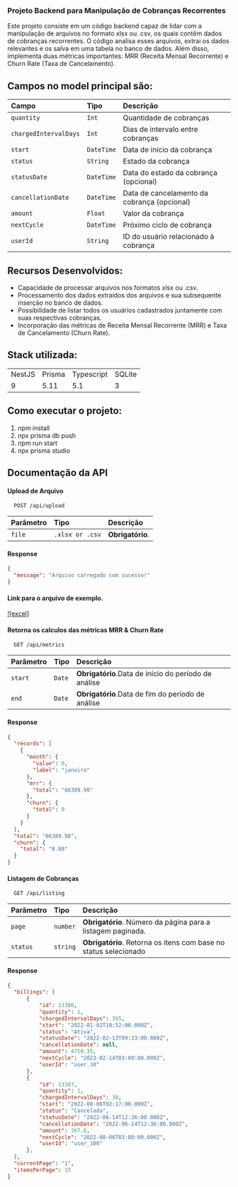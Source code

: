### Projeto Backend para Manipulação de Cobranças Recorrentes

Este projeto consiste em um código backend capaz de lidar com a manipulação de arquivos no formato xlsx ou .csv, os quais contêm dados de cobranças recorrentes. O código analisa esses arquivos, extrai os dados relevantes e os salva em uma tabela no banco de dados. Além disso, implementa duas métricas importantes: MRR (Receita Mensal Recorrente) e Churn Rate (Taxa de Cancelamento).

## Campos no model principal são:

| Campo               | Tipo      | Descrição                                   |
| :------------------ | :-------- | :------------------------------------------ |
| `quantity`          | `Int`     | Quantidade de cobranças                     |
| `chargedIntervalDays` | `Int`   | Dias de intervalo entre cobranças           |
| `start`             | `DateTime`| Data de início da cobrança                  |
| `status`            | `String`  | Estado da cobrança                          |
| `statusDate`        | `DateTime`| Data do estado da cobrança (opcional)       |
| `cancellationDate`  | `DateTime`| Data de cancelamento da cobrança (opcional) |
| `amount`            | `Float`   | Valor da cobrança                           |
| `nextCycle`         | `DateTime`| Próximo ciclo de cobrança                   |
| `userId`            | `String`  | ID do usuário relacionado à cobrança        |


## Recursos Desenvolvidos:

- Capacidade de processar arquivos nos formatos xlsx ou .csv.
- Processamento dos dados extraídos dos arquivos e sua subsequente inserção no banco de dados.
- Possibilidade de listar todos os usuários cadastrados juntamente com suas respectivas cobranças.
- Incorporação das métricas de Receita Mensal Recorrente (MRR) e Taxa de Cancelamento (Churn Rate).

## Stack utilizada:

<table>
  <tr>
    <td>NestJS</td>
    <td>Prisma</td>
    <td>Typescript</td>
    <td>SQLite</td>
  </tr>
  <tr>
    <td>9</td>
    <td>5.11</td>
    <td>5.1</td>
    <td>3</td>
  </tr>
</table>

## Como executar o projeto:

1) npm install
2) npx prisma db push
3) npm run start
3) npx prisma studio

## Documentação da API

#### Upload de Arquivo

```http
  POST /api/upload
```

| Parâmetro   | Tipo            | Descrição                           |
| :---------- | :-------------- | :---------------------------------- |
| `file`      | `.xlsx or .csv` | **Obrigatório**.    |

#### Response
```JSON
{
  "message": "Arquivo carregado com sucesso!"
}
```
#### Link para o arquivo de exemplo.
[![excel]](https://github.com/buenomoreto/Teste-backend-copybase/blob/main/mock/billings.xlsx/)

#### Retorna os calculos das métricas MRR & Churn Rate

```http
  GET /api/metrics
```

| Parâmetro   | Tipo       | Descrição                                   |
| :---------- | :--------- | :------------------------------------------ |
| `start`     | `Date`     | **Obrigatório**.Data de início do período de análise|
| `end`       | `Date`     | **Obrigatório**.Data de fim do período de análise   |

#### Response

```JSON
{
  "records": [
    {
      "month": {
        "value": 0,
        "label": "janeiro"
      },
      "mrr": {
        "total": "66389.98"
      },
      "churn": {
        "total": 0
      }
    }
  ],
  "total": "66389.98",
  "churn": {
    "total": "0.00"
  }
}
```

#### Listagem de Cobranças

```http
  GET /api/listing
```

| Parâmetro   | Tipo       | Descrição                                   |
| :---------- | :--------- | :------------------------------------------ |
| `page`      | `number`     | **Obrigatório**. Número da página para a listagem paginada. |
| `status`    | `string`     | **Obrigatório**. Retorna os itens com base no status selecionado |

#### Response
```JSON
{
  "billings": [
      {
          "id": 13386,
          "quantity": 1,
          "chargedIntervalDays": 365,
          "start": "2022-01-02T10:52:00.000Z",
          "status": "Ativa",
          "statusDate": "2022-02-13T09:33:00.000Z",
          "cancellationDate": null,
          "amount": 4750.35,
          "nextCycle": "2023-02-14T03:00:00.000Z",
          "userId": "user_10"
      },
      {
          "id": 13387,
          "quantity": 1,
          "chargedIntervalDays": 30,
          "start": "2022-08-06T02:17:00.000Z",
          "status": "Cancelada",
          "statusDate": "2022-06-14T12:36:00.000Z",
          "cancellationDate": "2022-06-14T12:36:00.000Z",
          "amount": 367.6,
          "nextCycle": "2022-08-06T03:00:00.000Z",
          "userId": "user_100"
      },
  ],
  "currentPage": "1",
  "itemsPerPage": 15
}


